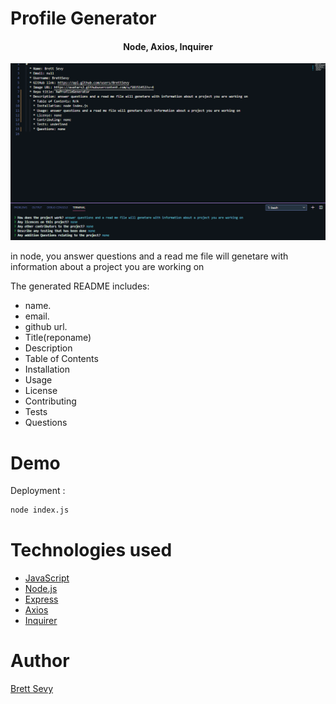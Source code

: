 # Profile Generator
<h4 align="center">Node, Axios, Inquirer</h4>

![Read Me Profile](utils/assets/screenshot.png)

 in node, you answer questions and a read me file will genetare with information about a project you are working on

The generated README includes:
 - name.
 - email.
 - github url.
  - Title(reponame)
  - Description
  - Table of Contents
  - Installation
  - Usage
  - License
  - Contributing
  - Tests
  - Questions

# Demo

Deployment : 
```bash
node index.js
```

# Technologies used

- [JavaScript](https://developer.mozilla.org/en-US/docs/Web/JavaScript)
- [Node.js](https://nodejs.org/en/)<br>
- [Express](https://www.npmjs.com/package/express)
- [Axios](https://www.npmjs.com/package/axios)
- [Inquirer](https://www.npmjs.com/package/inquirer)


# Author

[Brett Sevy](https://github.com/BrettSevy)

